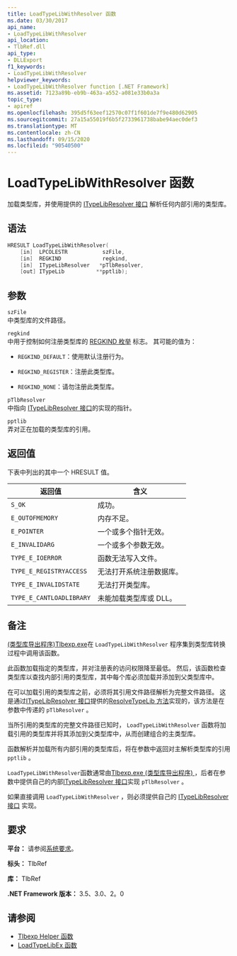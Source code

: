 ```yaml
---
title: LoadTypeLibWithResolver 函数
ms.date: 03/30/2017
api_name:
- LoadTypeLibWithResolver
api_location:
- TlbRef.dll
api_type:
- DLLExport
f1_keywords:
- LoadTypeLibWithResolver
helpviewer_keywords:
- LoadTypeLibWithResolver function [.NET Framework]
ms.assetid: 7123a89b-eb9b-463a-a552-a081e33b0a3a
topic_type:
- apiref
ms.openlocfilehash: 395d5f63eef12570c07f1f601de7f9e480d62905
ms.sourcegitcommit: 27a15a55019f6b5f2733961738babe94aec0def3
ms.translationtype: MT
ms.contentlocale: zh-CN
ms.lasthandoff: 09/15/2020
ms.locfileid: "90540500"
---
```

# <a name="loadtypelibwithresolver-function"></a>LoadTypeLibWithResolver 函数
加载类型库，并使用提供的 [ITypeLibResolver 接口](itypelibresolver-interface.md) 解析任何内部引用的类型库。  
  
## <a name="syntax"></a>语法  
  
```cpp  
HRESULT LoadTypeLibWithResolver(  
    [in]  LPCOLESTR           szFile,  
    [in]  REGKIND             regkind,  
    [in]  ITypeLibResolver   *pTlbResolver,  
    [out] ITypeLib          **pptlib);  
```  
  
## <a name="parameters"></a>参数  
 `szFile`  
 中类型库的文件路径。  
  
 `regkind`  
 中用于控制如何注册类型库的 [REGKIND 枚举](/windows/win32/api/oleauto/ne-oleauto-regkind) 标志。 其可能的值为：  
  
- `REGKIND_DEFAULT`：使用默认注册行为。  
  
- `REGKIND_REGISTER`：注册此类型库。  
  
- `REGKIND_NONE`：请勿注册此类型库。  
  
 `pTlbResolver`  
 中指向 [ITypeLibResolver 接口](itypelibresolver-interface.md)的实现的指针。  
  
 `pptlib`  
 弄对正在加载的类型库的引用。  
  
## <a name="return-value"></a>返回值  
 下表中列出的其中一个 HRESULT 值。  
  
|返回值|含义|  
|------------------|-------------|  
|`S_OK`|成功。|  
|`E_OUTOFMEMORY`|内存不足。|  
|`E_POINTER`|一个或多个指针无效。|  
|`E_INVALIDARG`|一个或多个参数无效。|  
|`TYPE_E_IOERROR`|函数无法写入文件。|  
|`TYPE_E_REGISTRYACCESS`|无法打开系统注册数据库。|  
|`TYPE_E_INVALIDSTATE`|无法打开类型库。|  
|`TYPE_E_CANTLOADLIBRARY`|未能加载类型库或 DLL。|  
  
## <a name="remarks"></a>备注  
 [ (类型库导出程序)Tlbexp.exe](../../tools/tlbexp-exe-type-library-exporter.md)在 `LoadTypeLibWithResolver` 程序集到类型库转换过程中调用该函数。  
  
 此函数加载指定的类型库，并对注册表的访问权限降至最低。 然后，该函数检查类型库以查找内部引用的类型库，其中每个库必须加载并添加到父类型库中。  
  
 在可以加载引用的类型库之前，必须将其引用文件路径解析为完整文件路径。 这是通过[ITypeLibResolver 接口](itypelibresolver-interface.md)提供的[ResolveTypeLib 方法](resolvetypelib-method.md)实现的，该方法是在参数中传递的 `pTlbResolver` 。  
  
 当所引用的类型库的完整文件路径已知时， `LoadTypeLibWithResolver` 函数将加载引用的类型库并将其添加到父类型库中，从而创建组合的主类型库。  
  
 函数解析并加载所有内部引用的类型库后，将在参数中返回对主解析类型库的引用 `pptlib` 。  
  
 `LoadTypeLibWithResolver`函数通常由[Tlbexp.exe (类型库导出程序) ](../../tools/tlbexp-exe-type-library-exporter.md)，后者在参数中提供自己的内部[ITypeLibResolver 接口](itypelibresolver-interface.md)实现 `pTlbResolver` 。  
  
 如果直接调用 `LoadTypeLibWithResolver` ，则必须提供自己的 [ITypeLibResolver 接口](itypelibresolver-interface.md) 实现。  
  
## <a name="requirements"></a>要求  
 **平台：** 请参阅[系统要求](../../get-started/system-requirements.md)。  
  
 **标头：** TlbRef  
  
 **库：** TlbRef  
  
 **.NET Framework 版本：** 3.5、3.0、2。0  
  
## <a name="see-also"></a>请参阅

- [Tlbexp Helper 函数](index.md)
- [LoadTypeLibEx 函数](/previous-versions/windows/desktop/api/oleauto/nf-oleauto-loadtypelibex)
